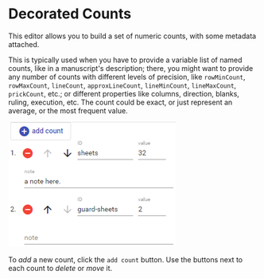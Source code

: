 # Decorated Counts

This editor allows you to build a set of numeric counts, with some metadata attached.

This is typically used when you have to provide a variable list of named counts, like in a manuscript's description; there, you might want to provide any number of counts with different levels of precision, like `rowMinCount`, `rowMaxCount`, `lineCount`, `approxLineCount`, `lineMinCount`, `lineMaxCount`, `prickCount`, etc.; or different properties like columns, direction, blanks, ruling, execution, etc. The count could be exact, or just represent an average, or the most frequent value.

![decorated counts](./images/decorated-counts-sub.png)

To _add_ a new count, click the `add count` button. Use the buttons next to each count to _delete_ or _move_ it.
